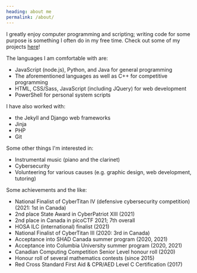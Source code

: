 ```yaml
---
heading: about me
permalink: /about/
---
```


I greatly enjoy computer programming and scripting; writing code for some purpose is something I often do in my free time. Check out some of my projects [here](/work)!

The languages I am comfortable with are:
- JavaScript (node.js), Python, and Java for general programming
- The aforementioned languages as well as C++ for competitive programming
- HTML, CSS/Sass, JavaScript (including JQuery) for web development
- PowerShell for personal system scripts

I have also worked with:
- the Jekyll and Django web frameworks
- Jinja
- PHP
- Git

Some other things I'm interested in:
- Instrumental music (piano and the clarinet)
- Cybersecurity
- Volunteering for various causes (e.g. graphic design, web development, tutoring)

Some achievements and the like:
- National Finalist of CyberTitan IV (defensive cybersecurity competition) (2021: 1st in Canada)
- 2nd place State Award in CyberPatriot XIII (2021)
- 2nd place in Canada in picoCTF 2021; 7th overall
- HOSA ILC (international) finalist (2021)
- National Finalist of CyberTitan III (2020: 3rd in Canada)
- Acceptance into SHAD Canada summer program (2020, 2021)
- Acceptance into Columbia University summer program (2020, 2021)
- Canadian Computing Competition Senior Level honour roll (2020)
- Honour roll of several mathematics contests (since 2015)
- Red Cross Standard First Aid & CPR/AED Level C Certification (2017)

